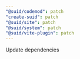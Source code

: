 ```yaml
---
"@suid/codemod": patch
"create-suid": patch
"@suid/site": patch
"@suid/system": patch
"@suid/vite-plugin": patch
---
```


Update dependencies
